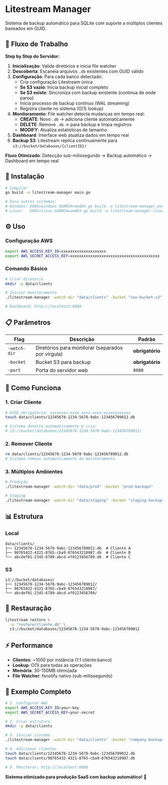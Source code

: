 # Litestream Manager

Sistema de backup automático para SQLite com suporte a múltiplos clientes baseados em GUID.

## 🔄 Fluxo de Trabalho

**Step by Step do Servidor:**

1. **Inicialização**: Valida diretórios e inicia file watcher
2. **Descoberta**: Escaneia arquivos `.db` existentes com GUID válido
3. **Configuração**: Para cada banco detectado:
   - Cria configuração Litestream única
   - **Se S3 vazio**: Inicia backup inicial completo
   - **Se S3 existe**: Sincroniza com backup existente (continua de onde parou)
   - Inicia processo de backup contínuo (WAL streaming)
   - Registra cliente no sistema (O(1) lookup)
4. **Monitoramento**: File watcher detecta mudanças em tempo real:
   - **CREATE**: Novo `.db` → adiciona cliente automaticamente
   - **DELETE**: Remove `.db` → para backup e limpa registros
   - **MODIFY**: Atualiza estatísticas de tamanho
5. **Dashboard**: Interface web atualiza dados em tempo real
6. **Backup S3**: Litestream replica continuamente para `s3://bucket/databases/{clientID}/`

**Fluxo Otimizado**: Detecção sub-milissegundo → Backup automático → Dashboard em tempo real

## 🚀 Instalação

```bash
# Compilar
go build -o litestream-manager main.go

# Para outros sistemas:
# Windows: GOOS=windows GOARCH=amd64 go build -o litestream-manager.exe main.go
# Linux:   GOOS=linux GOARCH=amd64 go build -o litestream-manager-linux main.go
```

## ⚙️ Uso

### Configuração AWS
```bash
export AWS_ACCESS_KEY_ID=xxxxxxxxxxxxxxxxxxxx
export AWS_SECRET_ACCESS_KEY=xxxxxxxxxxxxxxxxxxxxxxxxxxxxxxxxxxxxxxxx
```

### Comando Básico
```bash
# Criar diretório
mkdir -p data/clients

# Iniciar monitoramento
./litestream-manager -watch-dir "data/clients" -bucket "seu-bucket-s3"

# Dashboard: http://localhost:8080
```

## 📋 Parâmetros

| Flag | Descrição | Padrão |
|------|-----------|--------|
| `-watch-dir` | Diretórios para monitorar (separados por vírgula) | **obrigatório** |
| `-bucket` | Bucket S3 para backup | **obrigatório** |
| `-port` | Porta do servidor web | `8080` |

## 🎯 Como Funciona

### 1. Criar Cliente
```bash
# GUID obrigatório: xxxxxxxx-xxxx-xxxx-xxxx-xxxxxxxxxxxx
touch data/clients/12345678-1234-5678-9abc-123456789012.db

# Sistema detecta automaticamente e cria:
# s3://bucket/databases/12345678-1234-5678-9abc-123456789012/
```

### 2. Remover Cliente
```bash
rm data/clients/12345678-1234-5678-9abc-123456789012.db
# Sistema remove automaticamente do monitoramento
```

### 3. Múltiplos Ambientes
```bash
# Produção
./litestream-manager -watch-dir "data/prod" -bucket "prod-backups"

# Staging  
./litestream-manager -watch-dir "data/staging" -bucket "staging-backups" -port 8081
```

## 📊 Estrutura

### Local
```
data/clients/
├── 12345678-1234-5678-9abc-123456789012.db  # Cliente A
├── 98765432-4321-8765-cba9-876543210987.db  # Cliente B
└── abcdef01-2345-6789-abcd-ef0123456789.db  # Cliente C
```

### S3
```
s3://bucket/databases/
├── 12345678-1234-5678-9abc-123456789012/
├── 98765432-4321-8765-cba9-876543210987/
└── abcdef01-2345-6789-abcd-ef0123456789/
```

## 🔧 Restauração

```bash
litestream restore \
  -o "restore/cliente.db" \
  s3://bucket/databases/12345678-1234-5678-9abc-123456789012
```

## ⚡ Performance

- **Clientes**: ~1000 por instância (1:1 cliente:banco)
- **Lookup**: O(1) para todas as operações  
- **Memória**: 30-150MB otimizada
- **File Watcher**: fsnotify nativo (sub-milissegundo)

## 🎯 Exemplo Completo

```bash
# 1. Configurar AWS
export AWS_ACCESS_KEY_ID=your-key
export AWS_SECRET_ACCESS_KEY=your-secret

# 2. Criar estrutura
mkdir -p data/clients

# 3. Iniciar sistema  
./litestream-manager -watch-dir "data/clients" -bucket "company-backups"

# 4. Adicionar clientes
touch data/clients/12345678-1234-5678-9abc-123456789012.db
touch data/clients/98765432-4321-8765-cba9-876543210987.db

# 5. Monitorar: http://localhost:8080
```

**Sistema otimizado para produção SaaS com backup automático!** 🚀

